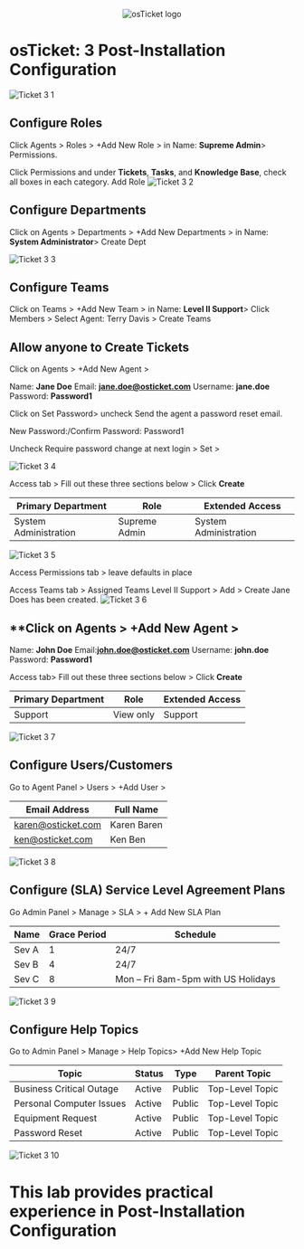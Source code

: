 <p align="center">
<img src="https://i.imgur.com/Clzj7Xs.png" alt="osTicket logo"/>
</p>



















# **osTicket: 3 Post-Installation Configuration**
![Ticket 3 1](https://github.com/TDCybersecurity/osTicket-3-Post-Installation-Configuration/assets/142702123/4b13bdbd-70e6-46ce-bdae-541325a808bc)

## **Configure Roles**

Click Agents \> Roles \> +Add New Role \> in Name: **Supreme Admin**\> Permissions.

Click Permissions and under **Tickets**, **Tasks**, and **Knowledge Base**, check all boxes in each category. Add Role
![Ticket 3 2](https://github.com/TDCybersecurity/osTicket-3-Post-Installation-Configuration/assets/142702123/72fc8a3f-66ab-40bd-b4e3-80b77cf33285)


## **Configure Departments**

Click on Agents \> Departments \> +Add New Departments \> in Name: **System Administrator**\> Create Dept

![Ticket 3 3](https://github.com/TDCybersecurity/osTicket-3-Post-Installation-Configuration/assets/142702123/dc96d888-b944-408b-ba96-d60d3ff8341c)

## **Configure Teams**

Click on Teams \> +Add New Team \> in Name: **Level II Support**\> Click Members \> Select Agent: Terry Davis \> Create Teams

## **Allow anyone to Create Tickets**

Click on Agents \> +Add New Agent \>

Name: **Jane Doe** Email: [**jane.doe@osticket.com**](mailto:jane.doe@osticket.com) Username: **jane.doe** Password: **Password1**

Click on Set Password\> uncheck Send the agent a password reset email.

New Password:/Confirm Password: Password1

Uncheck Require password change at next login \> Set \>

![Ticket 3 4](https://github.com/TDCybersecurity/osTicket-3-Post-Installation-Configuration/assets/142702123/458b2e24-49d5-42d6-b078-c992d3cb7c75)



Access tab \> Fill out these three sections below \> Click **Create**

| **Primary Department**| **Role**| **Extended Access**|
| --- | --- | --- |
| System Administration | Supreme Admin | System Administration |

![Ticket 3 5](https://github.com/TDCybersecurity/osTicket-3-Post-Installation-Configuration/assets/142702123/4ce9eab1-2f5f-4a5f-862f-bc87c45dff82)



Access Permissions tab \> leave defaults in place

Access Teams tab \> Assigned Teams Level II Support \> Add \> Create Jane Does has been created.
![Ticket 3 6](https://github.com/TDCybersecurity/osTicket-3-Post-Installation-Configuration/assets/142702123/1687f3f4-1913-4df4-9be8-db96858af30b)


## **Click on Agents \> +Add New Agent \>

Name: **John Doe** Email:[**john.doe@osticket.com**](mailto:john.doe@osticket.com) Username: **john.doe** Password: **Password1**

Access tab\> Fill out these three sections below \> Click **Create**

| **Primary Department**| **Role**| **Extended Access**|
| --- | --- | --- |
| Support | View only | Support |

![Ticket 3 7](https://github.com/TDCybersecurity/osTicket-3-Post-Installation-Configuration/assets/142702123/a0e25325-e875-47e3-b171-17574bdc2778)

## **Configure Users/Customers**

Go to Agent Panel \> Users \> +Add User \>

| **Email Address**| **Full Name**|
| --- | --- |
| [karen@osticket.com](mailto:karen@osticket.com) | Karen Baren |
| [ken@osticket.com](mailto:ken@osticket.com) | Ken Ben |

![Ticket 3 8](https://github.com/TDCybersecurity/osTicket-3-Post-Installation-Configuration/assets/142702123/57b4a3f7-16d1-48db-a807-8045c4e01ca4)

## **Configure (SLA) Service Level Agreement Plans**

Go Admin Panel \> Manage \> SLA \> + Add New SLA Plan

| **Name**| **Grace Period**| **Schedule**|
| --- | --- | --- |
| Sev A | 1 | 24/7 |
| Sev B | 4 | 24/7 |
| Sev C | 8 | Mon – Fri 8am-5pm with US Holidays |

![Ticket 3 9](https://github.com/TDCybersecurity/osTicket-3-Post-Installation-Configuration/assets/142702123/76dea2e3-ae11-4c6d-a79d-66eb5efb8ffa)

## **Configure Help Topics**

Go to Admin Panel \> Manage \> Help Topics\> +Add New Help Topic

| **Topic**| **Status**| **Type**| **Parent Topic**|
| --- | --- | --- | --- |
| Business Critical Outage | Active | Public | Top-Level Topic |
| Personal Computer Issues | Active | Public | Top-Level Topic |
| Equipment Request | Active | Public | Top-Level Topic |
| Password Reset | Active | Public | Top-Level Topic |

![Ticket 3 10](https://github.com/TDCybersecurity/osTicket-3-Post-Installation-Configuration/assets/142702123/0995d83a-8242-44b4-9aa2-2dab08104604)

# **This lab provides practical experience in Post-Installation Configuration**
